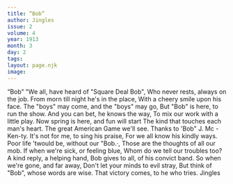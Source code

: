 ```yaml
---
title: “Bob”
author: Jingles
issue: 2
volume: 4
year: 1913
month: 3
day: 2
tags:
layout: page.njk
image:
---
```

“Bob”      "We all, have heard of "Square Deal Bob", Who never rests, always on the job.   From morn till night he's in the place, With a cheery smile upon his face.   The "boys" may come, and the "boys" may go,   But "Bob" is here, to run the show. And you can bet, he knows the way,   To mix our work with a little play.   Now spring is here, and fun will start The kind that touches each man's heart.   The great American Game we'll see. Thanks to 'Bob" J. Mc -Ken-ty.   It's not for me, to sing his praise, For we all know his kindly ways.   Poor life 'twould be, without our "Bob.·, Those are the thoughts of all our mob.   If when we're sick, or feeling blue, Whom do we tell our troubles too?   A kind reply, a helping hand,   Bob gives to all, of his convict band.   So when we're gone, and far away,   Don't let your minds to evil stray,   But think of "Bob", whose words are wise.    That victory comes, to he who tries.   Jingles

